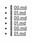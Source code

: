 * 📄 [00.md](00.md)
* 📄 [01.md](01.md)
* 📄 [00.md](00.md)
* 📄 [01.md](01.md)
* 📄 [00.md](00.md)
* 📄 [01.md](01.md)
